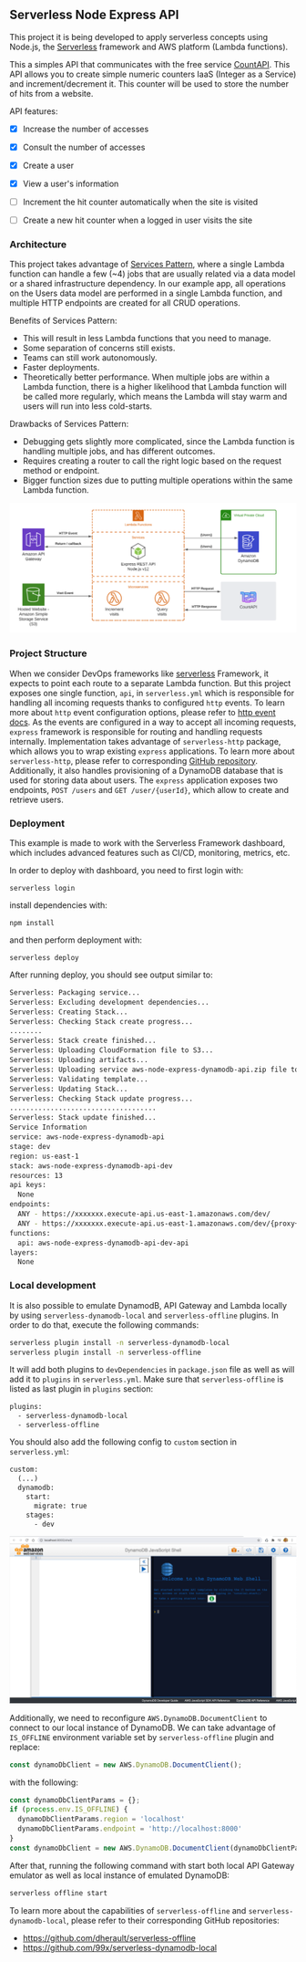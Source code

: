 ﻿## Serverless Node Express API

This project it is being developed to apply serverless concepts using Node.js, the [Serverless](https://www.serverless.com/) framework and AWS platform (Lambda functions).

This a simples API that communicates with the free service [CountAPI](https://countapi.xyz/). This API allows you to create simple numeric counters IaaS (Integer as a Service) and increment/decrement it. This counter will be used to store the number of hits from a website.

API features:

- [x] Increase the number of accesses
- [x] Consult the number of accesses
- [x] Create a user
- [x] View a user's information
- [ ] Increment the hit counter automatically when the site is visited
- [ ] Create a new hit counter when a logged in user visits the site


### Architecture

This project takes advantage of [Services Pattern](https://www.serverless.com/blog/serverless-architecture-code-patterns), where a single Lambda function can handle a few (~4) jobs that are usually related via a data model or a shared infrastructure dependency. In our example app, all operations on the Users data model are performed in a single Lambda function, and multiple HTTP endpoints are created for all CRUD operations.

Benefits of Services Pattern:

- This will result in less Lambda functions that you need to manage.
- Some separation of concerns still exists.
- Teams can still work autonomously.
- Faster deployments.
- Theoretically better performance. When multiple jobs are within a Lambda function, there is a higher likelihood that Lambda function will be called more regularly, which means the Lambda will stay warm and users will run into less cold-starts.

Drawbacks of Services Pattern:

- Debugging gets slightly more complicated, since the Lambda function is handling multiple jobs, and has different outcomes.
- Requires creating a router to call the right logic based on the request method or endpoint.
- Bigger function sizes due to putting multiple operations within the same Lambda function.

![Architecture](https://github.com/davicedraz/serverless-visit-counter/blob/master/docs/images/SVC%20-%20v1.1.0.png?raw=true)


### Project Structure

When we consider DevOps frameworks like [serverless](https://www.serverless.com/) Framework, it expects to point each route to a separate Lambda function. But this project exposes one single function, `api`, in `serverless.yml` which is responsible for handling all incoming requests thanks to configured `http` events. To learn more about `http` event configuration options, please refer to [http event docs](https://www.serverless.com/framework/docs/providers/aws/events/apigateway/). As the events are configured in a way to accept all incoming requests, `express` framework is responsible for routing and handling requests internally. Implementation takes advantage of `serverless-http` package, which allows you to wrap existing `express` applications. To learn more about `serverless-http`, please refer to corresponding [GitHub repository](https://github.com/dougmoscrop/serverless-http). Additionally, it also handles provisioning of a DynamoDB database that is used for storing data about users. The `express` application exposes two endpoints, `POST /users` and `GET /user/{userId}`, which allow to create and retrieve users.


### Deployment

This example is made to work with the Serverless Framework dashboard, which includes advanced features such as CI/CD, monitoring, metrics, etc.

In order to deploy with dashboard, you need to first login with:

```
serverless login
```

install dependencies with:

```
npm install
```

and then perform deployment with:

```
serverless deploy
```

After running deploy, you should see output similar to:

```bash
Serverless: Packaging service...
Serverless: Excluding development dependencies...
Serverless: Creating Stack...
Serverless: Checking Stack create progress...
........
Serverless: Stack create finished...
Serverless: Uploading CloudFormation file to S3...
Serverless: Uploading artifacts...
Serverless: Uploading service aws-node-express-dynamodb-api.zip file to S3 (718.53 KB)...
Serverless: Validating template...
Serverless: Updating Stack...
Serverless: Checking Stack update progress...
....................................
Serverless: Stack update finished...
Service Information
service: aws-node-express-dynamodb-api
stage: dev
region: us-east-1
stack: aws-node-express-dynamodb-api-dev
resources: 13
api keys:
  None
endpoints:
  ANY - https://xxxxxxx.execute-api.us-east-1.amazonaws.com/dev/
  ANY - https://xxxxxxx.execute-api.us-east-1.amazonaws.com/dev/{proxy+}
functions:
  api: aws-node-express-dynamodb-api-dev-api
layers:
  None
```

### Local development

It is also possible to emulate DynamodB, API Gateway and Lambda locally by using `serverless-dynamodb-local` and `serverless-offline` plugins. In order to do that, execute the following commands:

```bash
serverless plugin install -n serverless-dynamodb-local
serverless plugin install -n serverless-offline
```

It will add both plugins to `devDependencies` in `package.json` file as well as will add it to `plugins` in `serverless.yml`. Make sure that `serverless-offline` is listed as last plugin in `plugins` section:

```
plugins:
  - serverless-dynamodb-local
  - serverless-offline
```

You should also add the following config to `custom` section in `serverless.yml`:

```
custom:
  (...)
  dynamodb:
    start:
      migrate: true
    stages:
      - dev
```

![DynamodB](https://github.com/davicedraz/serverless-visit-counter/blob/master/docs/images/local-dynamo-db.png?raw=true)

Additionally, we need to reconfigure `AWS.DynamoDB.DocumentClient` to connect to our local instance of DynamoDB. We can take advantage of `IS_OFFLINE` environment variable set by `serverless-offline` plugin and replace:

```javascript
const dynamoDbClient = new AWS.DynamoDB.DocumentClient();
```

with the following:

```javascript
const dynamoDbClientParams = {};
if (process.env.IS_OFFLINE) {
  dynamoDbClientParams.region = 'localhost'
  dynamoDbClientParams.endpoint = 'http://localhost:8000'
}
const dynamoDbClient = new AWS.DynamoDB.DocumentClient(dynamoDbClientParams);
```

After that, running the following command with start both local API Gateway emulator as well as local instance of emulated DynamoDB:

```bash
serverless offline start
```

To learn more about the capabilities of `serverless-offline` and `serverless-dynamodb-local`, please refer to their corresponding GitHub repositories:
- https://github.com/dherault/serverless-offline
- https://github.com/99x/serverless-dynamodb-local
